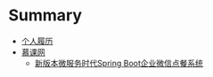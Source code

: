 # Summary

* [个人履历](README.md)
* [慕课网](imooc/README.md)
  * [新版本微服务时代Spring Boot企业微信点餐系统](imooc/spring-boot-wechat/README.md)